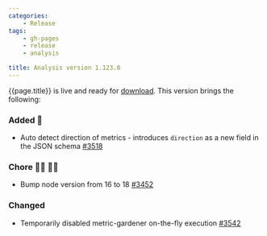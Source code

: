 ```yaml
---
categories:
    - Release
tags:
    - gh-pages
    - release
    - analysis

title: Analysis version 1.123.0
---
```


{{page.title}} is live and ready for [download](https://github.com/MaibornWolff/codecharta/releases/tag/ana-1.123.0).
This version brings the following:

### Added 🚀

-   Auto detect direction of metrics - introduces `direction` as a new field in the JSON schema [#3518](https://github.com/MaibornWolff/codecharta/pull/3518)

### Chore 👨‍💻 👩‍💻

-   Bump node version from 16 to 18 [#3452](https://github.com/MaibornWolff/codecharta/pull/3452)

### Changed

-   Temporarily disabled metric-gardener on-the-fly execution [#3542](https://github.com/MaibornWolff/codecharta/pull/3542)
